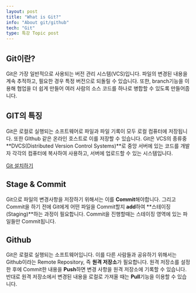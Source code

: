 ```yaml
---
layout: post
title: "What is Git?"
info: "About git/github"
tech: "Git"
type: 특강 Topic post
---
```


## Git이란?

Git은 가장 일반적으로 사용되는 버전 관리 시스템(VCS)입니다. 파일의 변경된 내용을 계속 추적하고, 필요한 경우 특정 버전으로 되돌릴 수 있습니다. 또한, branch기능을 이용해 협업을 더 쉽게 만들어 여러 사람의 소스 코드를 하나로 병합할 수 있도록 만들어줍니다.

## GIT의 특징

Git은 로컬로 실행되는 소프트웨어로 파일과 파일 기록이 모두 로컬 컴퓨터에 저장됩니다. 또한 GIthub 같은 온라인 호스트로 이를 저장할 수 있습니다. Git은 VCS의 종류중 **DVCS(Distributed Version Control Systems)**로 중앙 서버에 있는 코드를 개발자 각각의 컴퓨터에 복사하여 사용하고, 서버에 업로드할 수 있는 시스템입니다.

[Git 설치하기](https://git-scm.com/downloads)

## Stage & Commit

Git으로 파일의 변경사항을 저장하기 위해서는 이를 **Commit**해야합니다. 그리고 Commit을 하기 전에 Git에게 어떤 파일을 Commit할지 **add**하여 **스테이징(Staging)**하는 과정이 필요합니다. Commit을 진행할때는 스테이징 영역에 있는 파일들만 Commit됩니다.

## Github

Git은 로컬로 실행되는 소프트웨어입니다. 이를 다른 사람들과 공유하기 위해서는 Github이라는 Remote Repository, 즉 **원격 저장소**가 필요합니다. 원격 저장소를 설정한 후에 Commit한 내용을 **Push**하면 변경 사항을 원격 저장소에 기록할 수 있습니다. 반대로 원격 저장소에서 변경된 내용을 로컬로 가져올 때는 **Pull**기능을 이용할 수 있습니다.
